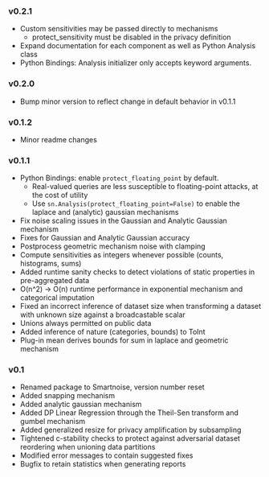 ### v0.2.1
* Custom sensitivities may be passed directly to mechanisms
    - protect_sensitivity must be disabled in the privacy definition
* Expand documentation for each component as well as Python Analysis class
* Python Bindings: Analysis initializer only accepts keyword arguments.

### v0.2.0
* Bump minor version to reflect change in default behavior in v0.1.1

### v0.1.2
* Minor readme changes

### v0.1.1
* Python Bindings: enable `protect_floating_point` by default. 
    - Real-valued queries are less susceptible to floating-point attacks, at the cost of utility 
    - Use `sn.Analysis(protect_floating_point=False)` to enable the laplace and (analytic) gaussian mechanisms 
* Fix noise scaling issues in the Gaussian and Analytic Gaussian mechanism
* Fixes for Gaussian and Analytic Gaussian accuracy
* Postprocess geometric mechanism noise with clamping
* Compute sensitivities as integers whenever possible (counts, histograms, sums)
* Added runtime sanity checks to detect violations of static properties in pre-aggregated data
* O(n^2) -> O(n) runtime performance in exponential mechanism and categorical imputation
* Fixed an incorrect inference of dataset size when transforming a dataset with unknown size against a broadcastable scalar
* Unions always permitted on public data
* Added inference of nature (categories, bounds) to ToInt
* Plug-in mean derives bounds for sum in laplace and geometric mechanism

### v0.1
* Renamed package to Smartnoise, version number reset
* Added snapping mechanism
* Added analytic gaussian mechanism
* Added DP Linear Regression through the Theil-Sen transform and gumbel mechanism
* Added generalized resize for privacy amplification by subsampling
* Tightened c-stability checks to protect against adversarial dataset reordering when unioning data partitions
* Modified error messages to contain suggested fixes
* Bugfix to retain statistics when generating reports
